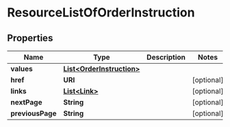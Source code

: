 

# ResourceListOfOrderInstruction


## Properties

Name | Type | Description | Notes
------------ | ------------- | ------------- | -------------
**values** | [**List&lt;OrderInstruction&gt;**](OrderInstruction.md) |  | 
**href** | **URI** |  |  [optional]
**links** | [**List&lt;Link&gt;**](Link.md) |  |  [optional]
**nextPage** | **String** |  |  [optional]
**previousPage** | **String** |  |  [optional]



